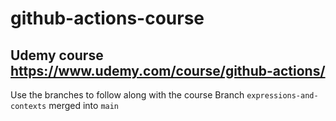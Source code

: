 # github-actions-course

## Udemy course https://www.udemy.com/course/github-actions/

Use the branches to follow along with the course 
Branch `expressions-and-contexts` merged into `main`

